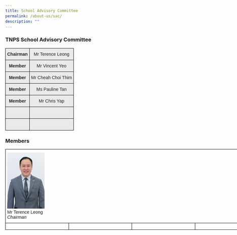 ```yaml
---
title: School Advisory Committee
permalink: /about-us/sac/
description: ""
---
```

### TNPS School Advisory Committee

<style type="text/css">
.tg  {border-collapse:collapse;border-spacing:0;margin:0px auto;}
.tg td{border-color:black;border-style:solid;border-width:1px;font-family:Arial, sans-serif;font-size:14px;
  overflow:hidden;padding:10px 5px;word-break:normal;}
.tg th{border-color:black;border-style:solid;border-width:1px;font-family:Arial, sans-serif;font-size:14px;
  font-weight:normal;overflow:hidden;padding:10px 5px;word-break:normal;}
.tg .tg-n4qt{background-color:#EAEAEA;color:#222;font-weight:bold;text-align:center;vertical-align:top}
.tg .tg-ii8k{background-color:#EAEAEA;color:#222;text-align:center;vertical-align:top}
.tg .tg-ku5w{background-color:#EAEAEA;color:#222;text-align:center;vertical-align:middle}
.tg .tg-4su8{background-color:#eaeaea;text-align:left;vertical-align:top}
</style>
<table class="tg">
<tbody>
  <tr>
    <td class="tg-n4qt">Chairman</td>
    <td class="tg-ii8k">Mr Terence Leong</td>
  </tr>
  <tr>
    <td class="tg-n4qt">Member</td>
    <td class="tg-ii8k">Mr Vincent Yeo<br></td>
  </tr>
  <tr>
    <td class="tg-n4qt">Member</td>
    <td class="tg-ii8k">Mr Cheah Choi Thim</td>
  </tr>
  <tr>
    <td class="tg-n4qt">Member</td>
    <td class="tg-ii8k">Ms Pauline Tan</td>
  </tr>
  <tr>
    <td class="tg-n4qt">Member</td>
    <td class="tg-ii8k">Mr Chris Yap</td>
  </tr>
  <tr>
    <td class="tg-n4qt"><br></td>
    <td class="tg-ku5w"></td>
  </tr>
  <tr>
    <td class="tg-n4qt"><br></td>
    <td class="tg-4su8"></td>
  </tr>
</tbody>
</table>

### Members

<style type="text/css">
.tg  {border-collapse:collapse;border-spacing:0;margin:0px auto;}
.tg td{border-color:black;border-style:solid;border-width:1px;font-family:Arial, sans-serif;font-size:14px;
  overflow:hidden;padding:10px 5px;word-break:normal;}
.tg th{border-color:black;border-style:solid;border-width:1px;font-family:Arial, sans-serif;font-size:14px;
  font-weight:normal;overflow:hidden;padding:10px 5px;word-break:normal;}
.tg .tg-0lax{text-align:left;vertical-align:top}
</style>
<table class="tg" style="undefined;table-layout: fixed; width: 800px">
<colgroup>
<col style="width: 200px">
<col style="width: 200px">
<col style="width: 200px">
<col style="width: 200px">
</colgroup>
<tbody>
  <tr>
    <td class="tg-0lax" colspan="4"><img src="/images/terence leong.png" 
																				 style="width:15%"><br>Mr Terence Leong<br><em>Chairman</em></td>
  </tr>
  <tr>
    <td class="tg-0lax"></td>
    <td class="tg-0lax"></td>
    <td class="tg-0lax"></td>
    <td class="tg-0lax"></td>
  </tr>
</tbody>
</table>
